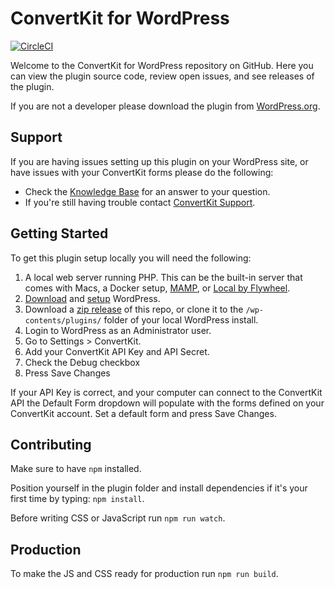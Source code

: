 # ConvertKit for WordPress
[![CircleCI](https://circleci.com/gh/ConvertKit/ConvertKit-WordPress.svg?style=svg)](https://circleci.com/gh/ConvertKit/ConvertKit-WordPress)

Welcome to the ConvertKit for WordPress repository on GitHub. Here you can view the plugin source code, review open issues, and see releases of the plugin.

If you are not a developer please download the plugin from [WordPress.org](https://wordpress.org/plugins/convertkit/).


## Support

If you are having issues setting up this plugin on your WordPress site, or have issues with your ConvertKit forms please do the
following:

* Check the [Knowledge Base](https://help.convertkit.com/) for an answer to your question.
* If you're still having trouble contact [ConvertKit Support](https://convertkit.com/support/).

## Getting Started

To get this plugin setup locally you will need the following:

1. A local web server running PHP. This can be the built-in server that comes with Macs, a Docker setup, [MAMP](https://mamp.info), or 
[Local by Flywheel](https://local.getflywheel.com/).
2. [Download](https://wordpress.org/download/) and [setup](https://codex.wordpress.org/Installing_WordPress#Famous_5-Minute_Installation) WordPress. 
3. Download a [zip release](https://github.com/ConvertKit/ConvertKit-WordPress/releases) of this repo, or clone it to the `/wp-contents/plugins/` folder 
of your local WordPress install.
4. Login to WordPress as an Administrator user.
5. Go to Settings > ConvertKit.
6. Add your ConvertKit API Key and API Secret.
7. Check the Debug checkbox
8. Press Save Changes

If your API Key is correct, and your computer can connect to the ConvertKit API the Default Form dropdown will populate with 
the forms defined on your ConvertKit account. Set a default form and press Save Changes.


## Contributing

Make sure to have `npm` installed.

Position yourself in the plugin folder and install dependencies if it's your first time by typing: `npm install`.

Before writing CSS or JavaScript run `npm run watch`.

## Production

To make the JS and CSS ready for production run `npm run build`.

